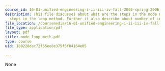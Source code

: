 ```yaml
---
course_id: 16-01-unified-engineering-i-ii-iii-iv-fall-2005-spring-2006
description: This file discusses about what are the steps in the node method, the
  steps in the loop method. Further it also describe about number of independent loops.
file_location: /coursemedia/16-01-unified-engineering-i-ii-iii-iv-fall-2005-spring-2006/188228dac72f55ee8e375f5f04164e05_node_loop_meth.pdf
file_type: application/pdf
layout: pdf
title: node_loop_meth.pdf
type: course
uid: 188228dac72f55ee8e375f5f04164e05

---
```

None